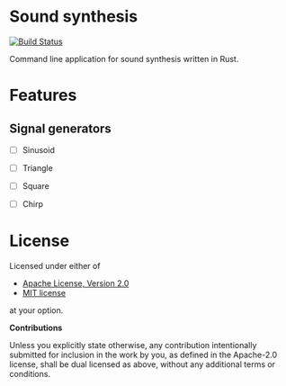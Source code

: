 # Sound synthesis 

[![Build Status](https://travis-ci.org/klangner/sounds.svg?branch=master)](https://travis-ci.org/klangner/sounds)

Command line application for sound synthesis written in Rust.


# Features
   
## Signal generators

  * [ ] Sinusoid
  * [ ] Triangle
  * [ ] Square
  * [ ] Chirp
  
  
# License

Licensed under either of

 * [Apache License, Version 2.0](http://www.apache.org/licenses/LICENSE-2.0)
 * [MIT license](http://opensource.org/licenses/MIT)

at your option.


**Contributions**

Unless you explicitly state otherwise, any contribution intentionally submitted
for inclusion in the work by you, as defined in the Apache-2.0 license, shall be
dual licensed as above, without any additional terms or conditions.
